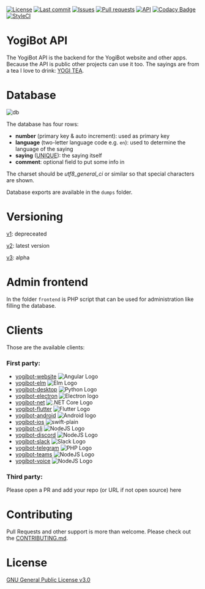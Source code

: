 [![License](https://img.shields.io/github/license/Crazy-Marvin/yogibot-api.svg)](https://github.com/Crazy-Marvin/yogibot-api/blob/development/LICENSE)
[![Last commit](https://img.shields.io/github/last-commit/Crazy-Marvin/yogibot-api.svg?style=flat)](https://github.com/Crazy-Marvin/yogibot-api/commits)
[![Issues](https://img.shields.io/github/issues/Crazy-Marvin/yogibot-api.svg?style=flat)](https://github.com/Crazy-Marvin/yogibot-api/issues)
[![Pull requests](https://img.shields.io/github/issues-pr/Crazy-Marvin/yogibot-api.svg?style=flat)](https://github.com/Crazy-Marvin/yogibot-api/pulls)
[![API](https://img.shields.io/badge/API-v2-brightgreen.svg?style=flat)](https://poopjournal.rocks/YogiBot/API/v2/)
[![Codacy Badge](https://api.codacy.com/project/badge/Grade/404ccbb80ef9407e868f2903a92d4c21)](https://www.codacy.com/app/CrazyMarvin/yogibot-api?utm_source=github.com&utm_medium=referral&utm_content=Crazy-Marvin/yogibot-api&utm_campaign=badger)
[![StyleCI](https://styleci.io/repos/87644457/shield?style=flat&branch=master)](https://styleci.io/repos/87644457)

# YogiBot API

The YogiBot API is the backend for the YogiBot website and other apps. Because the API is public other projects can use it too. 
The sayings are from a tea I love to drink: <a href="https://www.yogitea.com/">YOGI TEA</a>.


# Database
![db](https://user-images.githubusercontent.com/15004217/105754134-fc97f300-5f49-11eb-9d8d-bb8b84b3ac29.jpg)

The database has four rows:
- **number** (primary key & auto increment): used as primary key
- **language** (two-letter language code e.g. ```en```): used to determine the language of the saying
- **saying** ([UNIQUE](https://dev.mysql.com/doc/refman/8.0/en/partitioning-limitations-partitioning-keys-unique-keys.html)): the saying itself
- **comment**: optional field to put some info in

The charset should be *utf8_general_ci* or similar so that special characters are shown.

Database exports are available in the ```dumps``` folder.

# Versioning

[v1](https://poopjournal.rocks/YogiBot/API/v1/): depreceated

[v2](https://poopjournal.rocks/YogiBot/API/v2/): latest version

[v3](https://poopjournal.rocks/YogiBot/API/v3/): alpha

# Admin frontend
In the folder ```frontend``` is PHP script that can be used for administration like filling the database.

# Clients

Those are the available clients:

### First party:
* [yogibot-website](https://github.com/Crazy-Marvin/yogibot-website) ![Angular Logo](https://user-images.githubusercontent.com/15004217/105760815-92d01700-5f52-11eb-9e25-dcd15dc983a3.jpg)
* [yogibot-elm](https://github.com/Crazy-Marvin/yogibot-elm) ![Elm Logo](https://user-images.githubusercontent.com/15004217/105759496-d6c21c80-5f50-11eb-86e4-4c56a638c775.jpg)
* [yogibot-desktop](https://github.com/Crazy-Marvin/yogibot-desktop) ![Python Logo](https://user-images.githubusercontent.com/15004217/105759832-39b3b380-5f51-11eb-80fc-d57840a68b09.jpg)
* [yogibot-electron](https://github.com/Crazy-Marvin/yogibot-electron) ![Electron logo](https://user-images.githubusercontent.com/15004217/105759283-8f3b9080-5f50-11eb-95b1-cda5710eeb77.jpg)
* [yogibot-net](https://github.com/Crazy-Marvin/yogibot-net) ![.NET Core Logo](https://user-images.githubusercontent.com/15004217/105760818-9368ad80-5f52-11eb-91d2-8de644fd50d0.jpg)
* [yogibot-flutter](https://github.com/Crazy-Marvin/yogibot-flutter) ![Flutter Logo](https://user-images.githubusercontent.com/15004217/105759836-3a4c4a00-5f51-11eb-95d4-363f292fcec1.jpg)
* [yogibot-android](https://github.com/Crazy-Marvin/yogibot-android) ![Android logo](https://user-images.githubusercontent.com/15004217/105759123-5996a780-5f50-11eb-9385-56d5be696d60.jpg)
* [yogibot-ios](https://github.com/Crazy-Marvin/yogibot-ios) ![swift-plain](https://user-images.githubusercontent.com/15004217/105760824-94014400-5f52-11eb-9539-7f889edf0c31.jpg)
* [yogibot-cli](https://github.com/Crazy-Marvin/yogibot-cli) ![NodeJS Logo](https://user-images.githubusercontent.com/15004217/105759835-3a4c4a00-5f51-11eb-81e0-4e35684ff936.jpg)
* [yogibot-discord](https://github.com/Crazy-Marvin/yogibot-discord) ![NodeJS Logo](https://user-images.githubusercontent.com/15004217/105759835-3a4c4a00-5f51-11eb-81e0-4e35684ff936.jpg)
* [yogibot-slack](https://github.com/Crazy-Marvin/yogibot-slack) ![Slack Logo](https://user-images.githubusercontent.com/15004217/105760822-94014400-5f52-11eb-9dec-13ecb20f6aeb.jpg)
* [yogibot-telegram](https://github.com/Crazy-Marvin/yogibot-telegram) ![PHP Logo](https://user-images.githubusercontent.com/15004217/105760821-9368ad80-5f52-11eb-9ee6-d0124e3c9e85.jpg)
* [yogibot-teams](https://github.com/Crazy-Marvin/yogibot-teams) ![NodeJS Logo](https://user-images.githubusercontent.com/15004217/105759835-3a4c4a00-5f51-11eb-81e0-4e35684ff936.jpg)
* [yogibot-voice](https://github.com/Crazy-Marvin/yogibot-voice) ![NodeJS Logo](https://user-images.githubusercontent.com/15004217/105759835-3a4c4a00-5f51-11eb-81e0-4e35684ff936.jpg)

### Third party:
Please open a PR and add your repo (or URL if not open source) here

# Contributing

Pull Requests and other support is more than welcome. Please check out the [CONTRIBUTING.md](https://github.com/Crazy-Marvin/yogibot-api/blob/master/.github/CONTRIBUTING.md).

# License

[GNU General Public License v3.0](https://www.gnu.org/licenses/gpl-3.0.html.en)
